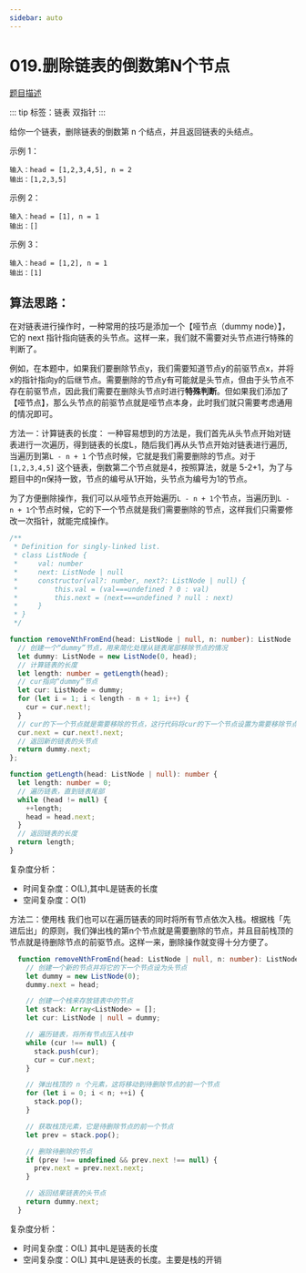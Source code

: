 ```yaml
---
sidebar: auto
---
```


# 019.删除链表的倒数第N个节点
[题目描述](https://leetcode.cn/problems/remove-nth-node-from-end-of-list/)

::: tip
标签：链表 双指针
:::

给你一个链表，删除链表的倒数第 n 个结点，并且返回链表的头结点。

示例 1：
```
输入：head = [1,2,3,4,5], n = 2
输出：[1,2,3,5]
```

示例 2：
```
输入：head = [1], n = 1
输出：[]
```

示例 3：
```
输入：head = [1,2], n = 1
输出：[1]
```

## 算法思路：
在对链表进行操作时，一种常用的技巧是添加一个【哑节点（dummy node）】，它的 next 指针指向链表的头节点。这样一来，我们就不需要对头节点进行特殊的判断了。

例如，在本题中，如果我们要删除节点y，我们需要知道节点y的前驱节点x，并将x的指针指向y的后继节点。需要删除的节点y有可能就是头节点，但由于头节点不存在前驱节点，因此我们需要在删除头节点时进行**特殊判断**。但如果我们添加了【哑节点】，那么头节点的前驱节点就是哑节点本身，此时我们就只需要考虑通用的情况即可。

方法一：计算链表的长度：
一种容易想到的方法是，我们首先从头节点开始对链表进行一次遍历，得到链表的长度L，随后我们再从头节点开始对链表进行遍历, 当遍历到第`L - n + 1` 个节点时候，它就是我们需要删除的节点。对于 `[1,2,3,4,5]` 这个链表，倒数第二个节点就是4，按照算法，就是 5-2+1，为了与题目中的n保持一致，节点的编号从1开始，头节点为编号为1的节点。

为了方便删除操作，我们可以从哑节点开始遍历`L - n + 1`个节点，当遍历到`L - n + 1`个节点时候，它的下一个节点就是我们需要删除的节点，这样我们只需要修改一次指针，就能完成操作。

```ts
/**
 * Definition for singly-linked list.
 * class ListNode {
 *     val: number
 *     next: ListNode | null
 *     constructor(val?: number, next?: ListNode | null) {
 *         this.val = (val===undefined ? 0 : val)
 *         this.next = (next===undefined ? null : next)
 *     }
 * }
 */

function removeNthFromEnd(head: ListNode | null, n: number): ListNode | null {
  // 创建一个“dummy”节点，用来简化处理从链表尾部移除节点的情况
  let dummy: ListNode = new ListNode(0, head);
  // 计算链表的长度
  let length: number = getLength(head);
  // cur指向“dummy”节点
  let cur: ListNode = dummy;
  for (let i = 1; i < length - n + 1; i++) {
    cur = cur.next!;
  }
  // cur的下一个节点就是需要移除的节点，这行代码将cur的下一个节点设置为需要移除节点的下一个节点，从而跳过需要移除的节点
  cur.next = cur.next!.next;
  // 返回新的链表的头节点
  return dummy.next;
};

function getLength(head: ListNode | null): number {
  let length: number = 0;
  // 遍历链表，直到链表尾部
  while (head != null) {
    ++length;
    head = head.next;
  }
  // 返回链表的长度
  return length;
}
```

复杂度分析：
- 时间复杂度：O(L),其中L是链表的长度
- 空间复杂度：O(1)

方法二：使用栈
我们也可以在遍历链表的同时将所有节点依次入栈。根据栈「先进后出」的原则，我们弹出栈的第n个节点就是需要删除的节点，并且目前栈顶的节点就是待删除节点的前驱节点。这样一来，删除操作就变得十分方便了。

```ts
  function removeNthFromEnd(head: ListNode | null, n: number): ListNode | null {
    // 创建一个新的节点并将它的下一个节点设为头节点
    let dummy = new ListNode(0);
    dummy.next = head;

    // 创建一个栈来存放链表中的节点
    let stack: Array<ListNode> = [];
    let cur: ListNode | null = dummy;

    // 遍历链表，将所有节点压入栈中
    while (cur !== null) {
      stack.push(cur);
      cur = cur.next;
    }

    // 弹出栈顶的 n 个元素，这将移动到待删除节点的前一个节点
    for (let i = 0; i < n; ++i) {
      stack.pop();
    }

    // 获取栈顶元素，它是待删除节点的前一个节点
    let prev = stack.pop();

    // 删除待删除的节点
    if (prev !== undefined && prev.next !== null) {
      prev.next = prev.next.next;
    }

    // 返回结果链表的头节点
    return dummy.next;
  }
```

复杂度分析：
- 时间复杂度：O(L) 其中L是链表的长度
- 空间复杂度：O(L) 其中L是链表的长度。主要是栈的开销



